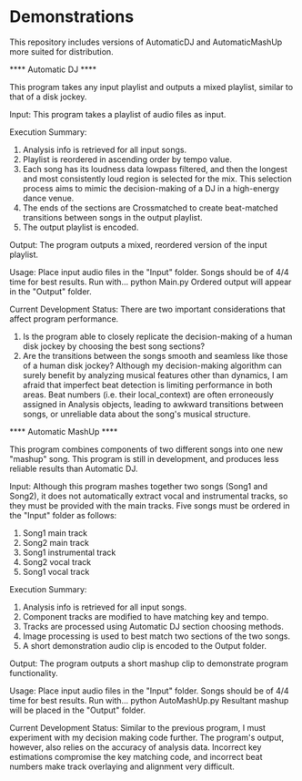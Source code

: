Demonstrations
==============

This repository includes versions of AutomaticDJ and AutomaticMashUp more suited for distribution.

**** Automatic DJ ****

This program takes any input playlist and outputs a mixed playlist, similar to that of a disk jockey. 

Input: This program takes a playlist of audio files as input. 

Execution Summary: 
1. Analysis info is retrieved for all input songs.
2. Playlist is reordered in ascending order by tempo value.
3. Each song has its loudness data lowpass filtered, and then the longest and most consistently loud region is selected for the mix. This selection process aims to mimic the decision-making of a DJ in a high-energy dance venue.
4. The ends of the sections are Crossmatched to create beat-matched transitions between songs in the output playlist.
5. The output playlist is encoded.

Output: The program outputs a mixed, reordered version of the input playlist.

Usage: Place input audio files in the "Input" folder. Songs should be of 4/4 time for best results. Run with…
python Main.py
Ordered output will appear in the "Output" folder.

Current Development Status:
There are two important considerations that affect program performance. 
1. Is the program able to closely replicate the decision-making of a human disk jockey by choosing the best song sections?
2. Are the transitions between the songs smooth and seamless like those of a human disk jockey?
Although my decision-making algorithm can surely benefit by analyzing musical features other than dynamics, I am afraid that imperfect beat detection is limiting performance in both areas. Beat numbers (i.e. their local_context) are often erroneously assigned in Analysis objects, leading to awkward transitions between songs, or unreliable data about the song's musical structure. 


**** Automatic MashUp ****

This program combines components of two different songs into one new "mashup" song. This program is still in development, and produces less reliable results than Automatic DJ.

Input: Although this program mashes together two songs (Song1 and Song2), it does not automatically extract vocal and instrumental tracks, so they must be provided with the main tracks. Five songs must be ordered in the "Input" folder as follows:
1. Song1 main track
2. Song2 main track
3. Song1 instrumental track
4. Song2 vocal track
5. Song1 vocal track

Execution Summary: 
1. Analysis info is retrieved for all input songs.
2. Component tracks are modified to have matching key and tempo.
3. Tracks are processed using Automatic DJ section choosing methods.
4. Image processing is used to best match two sections of the two songs.
5. A short demonstration audio clip is encoded to the Output folder.

Output: The program outputs a short mashup clip to demonstrate program functionality.

Usage: Place input audio files in the "Input" folder. Songs should be of 4/4 time for best results. Run with…
python AutoMashUp.py
Resultant mashup will be placed in the "Output" folder.

Current Development Status:
Similar to the previous program, I must experiment with my decision making code further. The program's output, however, also relies on the accuracy of analysis data. Incorrect key estimations compromise the key matching code, and incorrect beat numbers make track overlaying and alignment very difficult. 
